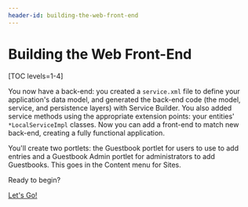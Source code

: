```yaml
---
header-id: building-the-web-front-end
---
```


# Building the Web Front-End

[TOC levels=1-4]

You now have a back-end: you created a `service.xml` file to define your
application's data model, and generated the back-end code (the model, service,
and persistence layers) with Service Builder. You also added service methods
using the appropriate extension points: your entities' `*LocalServiceImpl`
classes. Now you can add a front-end to match new back-end, creating a fully
functional application. 

You'll create two portlets: the Guestbook portlet for users to use to add
entries and a Guestbook Admin portlet for administrators to add Guestbooks. This
goes in the Content menu for Sites. 

Ready to begin? 

<a class="go-link btn btn-primary" href="/docs/7-2/tutorials/-/knowledge_base/t/creating-the-web-project">Let's Go!<span class="icon-circle-arrow-right"></span></a>
